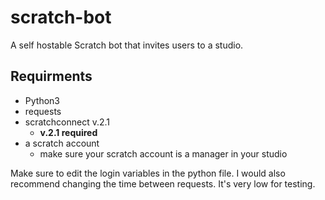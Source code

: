 # scratch-bot
A  self hostable Scratch bot that invites users to a studio.

## Requirments
- Python3
- requests
- scratchconnect v.2.1
  - <strong>v.2.1 required</strong>
- a scratch account
  - make sure your scratch account is a manager in your studio

Make sure to edit the login variables in the python file.
I would also recommend changing the time between requests. It's very low for testing.
